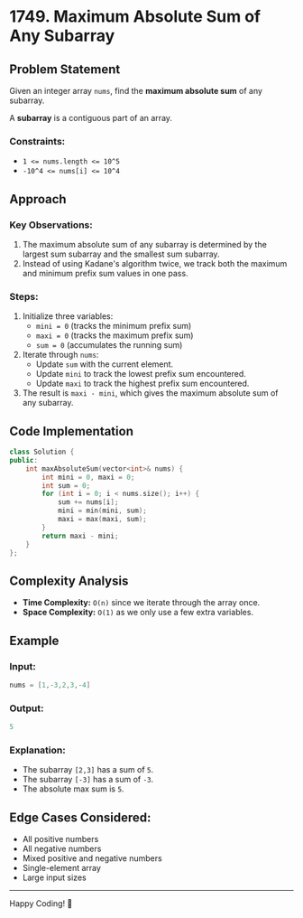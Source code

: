 # 1749. Maximum Absolute Sum of Any Subarray

## Problem Statement
Given an integer array `nums`, find the **maximum absolute sum** of any subarray.

A **subarray** is a contiguous part of an array.

### Constraints:
- `1 <= nums.length <= 10^5`
- `-10^4 <= nums[i] <= 10^4`

## Approach

### Key Observations:
1. The maximum absolute sum of any subarray is determined by the largest sum subarray and the smallest sum subarray.
2. Instead of using Kadane's algorithm twice, we track both the maximum and minimum prefix sum values in one pass.

### Steps:
1. Initialize three variables:
   - `mini = 0` (tracks the minimum prefix sum)
   - `maxi = 0` (tracks the maximum prefix sum)
   - `sum = 0` (accumulates the running sum)
2. Iterate through `nums`:
   - Update `sum` with the current element.
   - Update `mini` to track the lowest prefix sum encountered.
   - Update `maxi` to track the highest prefix sum encountered.
3. The result is `maxi - mini`, which gives the maximum absolute sum of any subarray.

## Code Implementation

```cpp
class Solution {
public:
    int maxAbsoluteSum(vector<int>& nums) {
        int mini = 0, maxi = 0;
        int sum = 0;
        for (int i = 0; i < nums.size(); i++) {
            sum += nums[i];
            mini = min(mini, sum);
            maxi = max(maxi, sum);
        }
        return maxi - mini;
    }
};
```

## Complexity Analysis
- **Time Complexity:** `O(n)` since we iterate through the array once.
- **Space Complexity:** `O(1)` as we only use a few extra variables.

## Example

### Input:
```cpp
nums = [1,-3,2,3,-4]
```

### Output:
```cpp
5
```

### Explanation:
- The subarray `[2,3]` has a sum of `5`.
- The subarray `[-3]` has a sum of `-3`.
- The absolute max sum is `5`.

## Edge Cases Considered:
- All positive numbers
- All negative numbers
- Mixed positive and negative numbers
- Single-element array
- Large input sizes

---

Happy Coding! 🚀

